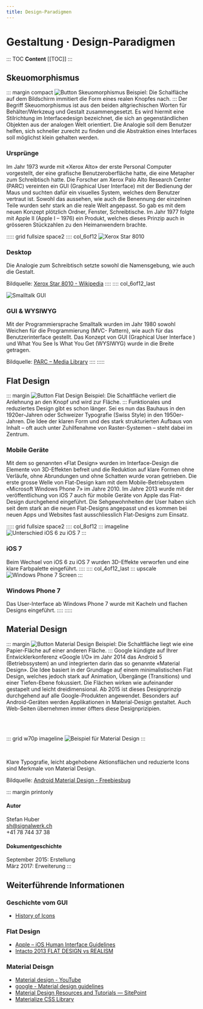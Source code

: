 ```yaml
---
title: Design-Paradigmen
---
```

# Gestaltung · Design-Paradigmen

::: TOC
**Content**
[[TOC]]
:::
<div class='header'></div>



## Skeuomorphismus
::: margin compact
![Button Skeuomorphismus](./img/SkeuomorphismDesign@3x.png)
Beispiel: Die Schalfläche auf dem Bildschirm immitiert die Form eines realen Knopfes nach.
:::
Der Begriff Skeuomorphismus ist aus den beiden altgriechischen Worten für Behälter/Werkzeug und Gestalt zusammengesetzt. Es wird hiermit eine Stilrichtung im Interfacedesign bezeichnet, die sich an gegenständlichen Objekten aus der analogen Welt orientiert. Die Analogie soll dem Benutzer helfen, sich schneller zurecht zu finden und die Abstraktion eines Interfaces soll möglichst klein gehalten werden.

### Ursprünge
Im Jahr 1973 wurde mit «Xerox Alto» der erste Personal Computer vorgestellt, der eine grafische Benutzeroberfläche hatte, die eine Metapher zum Schreibtisch hatte. Die Forscher am Xerox Palo Alto Research Center (PARC) vereinten ein GUI (Graphical User Interface) mit der Bedienung der Maus und suchten dafür ein visuelles System, welches dem Benutzer vertraut ist. Sowohl das aussehen, wie auch die Benennung der einzelnen Teile wurden sehr stark an die reale Welt angepasst. So gab es mit dem neuen Konzept plötzlich Ordner, Fenster, Schreibtische. Im Jahr 1977 folgte mit Apple II (Apple I – 1976) ein Produkt, welches dieses Prinzip auch in grösseren Stückzahlen zu den Heimanwendern brachte.




::::: grid fullsize space2
:::: col_6of12
![Xerox Star 8010](./img/Xerox_Star_8010_workstations.jpg)
### Desktop
Die Analogie zum Schreibtisch setzte sowohl die Namensgebung, wie auch die Gestalt.

Bildquelle: [Xerox Star 8010 - Wikipedia](https://en.wikipedia.org/wiki/File:Xerox_Star_8010_workstations.jpg)
::::
:::: col_6of12_last

![Smalltalk GUI](./img/historical_smalltalk_gui_6.14x7.22_parc.jpg)
### GUI & WYSIWYG
Mit der Programmiersprache Smalltalk wurden im Jahr 1980 sowohl Weichen für die Programmierung (MVC-
Pattern), wie auch für das Benutzerinterface gestellt.
Das Konzept von GUI (Graphical User Interface ) und What You See Is What You Get (WYSIWYG) wurde in die Breite getragen.

Bildquelle:
[PARC – Media Library](https://www.parc.com/newsroom/media-library.html)
::::
:::::



<div class='header'></div>

## Flat Design
::: margin
![Button Flat Design](./img/FlatDesign@3x.png)
Beispiel: Die Schaltfläche verliert die Anlehnung an den Knopf und wird zur Fläche.
:::
Funktionales und reduziertes Design gibt es schon länger. Sei es nun das Bauhaus in den 1920er-Jahren oder Schweizer Typografie (Swiss Style) in den 1950er-Jahren. Die Idee der klaren Form und des stark strukturierten Aufbaus von Inhalt – oft auch unter Zuhilfenahme von Raster-Systemen – steht dabei im Zentrum.

### Mobile Geräte
Mit dem so genannten «Flat Design» wurden im Interface-Design die Elemente von 3D-Effekten befreit und die Reduktion auf klare Formen ohne Verläufe, ohne Abrundungen und ohne Schatten wurde voran getrieben. Die erste grosse Welle von Flat-Design kam mit dem Mobile-Betriebsystem «Microsoft Windows Phone 7» im Jahre 2010.
Im Jahre 2013 wurde mit der veröffentlichung von iOS 7 auch für mobile Geräte von Apple das Flat-Design durchgehend eingeführt. Die Sehgewohnheiten der User haben sich seit dem stark an die neuen Flat-Designs angepasst und es kommen bei neuen Apps und Websites fast ausschliesslich Flat-Designs zum Einsatz.



::::: grid fullsize space2
:::: col_8of12
::: imageline
![Unterschied iOS 6 zu iOS 7  ](./img/ios_7_6_settings_.jpg)
:::
### iOS 7
Beim Wechsel von iOS 6 zu iOS 7 wurden 3D-Effekte verworfen und eine klare
Farbpalette eingeführt.
::::
:::: col_4of12_last
::: upscale
![Windows Phone 7 Screen](./img/Originals_71B61B17.png)
:::

### Windows Phone 7
Das User-Interface ab Windows Phone 7 wurde mit Kacheln und flachen Designs eingeführt.
::::
:::::



<div class='header'></div>

## Material Design

::: margin
![Button Material Design](./img/MaterialDesign@3x.png)
Beispiel: Die Schaltfläche liegt wie eine Papier-Fläche auf einer anderen Fläche.
:::
Google kündigte auf Ihrer Entwicklerkonferenz «Google I/O» im Jahr 2014 das Android 5 (Betriebssystem) an und integrierten darin das so genannte «Material Design». Die Idee basiert in der Grundlage auf einem minimalistischen Flat Design, welches jedoch stark auf Animation, Übergänge (Transitions) und einer Tiefen-Ebene fokussiert. Die Flächen wirken wie aufeinander gestapelt und leicht dreidimensional.
Ab 2015 ist dieses Designprinzip durchgehend auf alle Google-­Produkten angewendet. Besonders auf Android-Geräten werden Applikationen in Material-Design gestaltet. Auch Web-Seiten übernehmen immer öffters diese Designprizipien.

<br>
<br>

::: grid w70p imageline
![Beispiel für Material Design](./img/AndroidMaterialDesignContacts.png)
:::

<br>

Klare Typografie, leicht abgehobene Aktionsflächen und reduzierte Icons sind Merkmale von Material Design.

Bildquelle:
[Android Material Design - Freebiesbug](http://freebiesbug.com/psd-freebies/android-material-design/)

<div class='header'></div>

::: margin printonly
#### Autor
Stefan Huber  
sh@signalwerk.ch  
+41 78 744 37 38

#### Dokumentgeschichte
September 2015: Erstellung  
März 2017: Erweiterung
:::

## Weiterführende Informationen


### Geschichte vom GUI
* [History of Icons](https://historyoficons.com/)

### Flat Design
* [Apple – iOS Human Interface Guidelines](https://developer.apple.com/ios/human-interface-guidelines/overview/design-principles/)
* [Intacto 2013 FLAT DESIGN vs REALISM](http://www.flatvsrealism.com/)

### Material Deisgn
* [Material design - YouTube](https://youtu.be/Q8TXgCzxEnw)
* [google - Material design guidelines](https://www.google.com/design/spec/material-design/)
* [Material Design Resources and Tutorials — SitePoint](http://www.sitepoint.com/10-essential-material-design-resources-and-tutorials/)
* [Materialize CSS Library](http://materializecss.com/)
